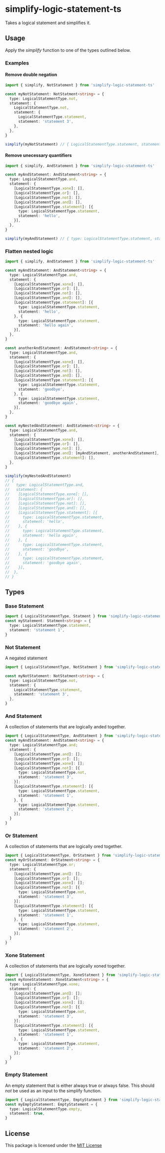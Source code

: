 # simplify-logic-statement-ts
Takes a logical statement and simplifies it.

## Usage

Apply the *simplify* function to one of the types outlined below.

### Examples

#### Remove double negation

```ts
import { simplify, NotStatement } from 'simplify-logic-statement-ts'

const myNotStatement: NotStatment<string> = {
  type: LogicalStatementType.not,
  statement: {
    LogicalStatementType.not,
    statement: {
      LogicalStatementType.statement,
      statement: 'statement 3',
    },
  },
}

simplify(myNotStatement) // { LogicalStatementType.statement, statement: 'statement 3' }
```

#### Remove unecessary quantifiers

```ts
import { simplify, AndStatement } from 'simplify-logic-statement-ts'

const myAndStatement: AndStatement<string> = {
  type: LogicalStatementType.and,
  statement: {
    [LogicalStatementType.xone]: [],
    [LogicalStatementType.or]: [],
    [LogicalStatementType.not]: [],
    [LogicalStatementType.and]: [],
    [LogicalStatementType.statement]: [{
      type: LogicalStatementType.statement,
      statement: 'hello',
    }],
  },
}

simplify(myAndStatement) // { type: LogicalStatementType.statement, statement: 'hello' };
```
### Flatten nested logic

```ts
import { simplify, AndStatement } from 'simplify-logic-statement-ts'

const myAndStatement: AndStatement<string> = {
  type: LogicalStatementType.and,
  statement: {
    [LogicalStatementType.xone]: [],
    [LogicalStatementType.or]: [],
    [LogicalStatementType.not]: [],
    [LogicalStatementType.and]: [],
    [LogicalStatementType.statement]: [{
      type: LogicalStatementType.statement,
      statement: 'hello',
    }, {
      type: LogicalStatementType.statement,
      statement: 'hello again',
    }],
  },
}

const anotherAndStatement: AndStatement<string> = {
  type: LogicalStatementType.and,
  statement: {
    [LogicalStatementType.xone]: [],
    [LogicalStatementType.or]: [],
    [LogicalStatementType.not]: [],
    [LogicalStatementType.and]: [],
    [LogicalStatementType.statement]: [{
      type: LogicalStatementType.statement,
      statement: 'goodbye',
    }, {
      type: LogicalStatementType.statement,
      statement: 'goodbye again',
    }],
  },
}

const myNestedAndStatement: AndStatement<string> = {
  type: LogicalStatementType.and,
  statement: {
    [LogicalStatementType.xone]: [],
    [LogicalStatementType.or]: [],
    [LogicalStatementType.not]: [],
    [LogicalStatementType.and]: [myAndStatement, anotherAndStatement],
    [LogicalStatementType.statement]: [],
  },
}

simplify(myNestedAndStatement)
// {
//   type: LogicalStatementType.and,
//   statement: {
//    [LogicalStatementType.xone]: [],
//    [LogicalStatementType.or]: [],
//    [LogicalStatementType.not]: [],
//    [LogicalStatementType.and]: [],
//    [LogicalStatementType.statement]: [{
//      type: LogicalStatementType.statement,
//      statement: 'hello',
//    }, {
//      type: LogicalStatementType.statement,
//      statement: 'hello again',
//    }, {
//      type: LogicalStatementType.statement,
//      statement: 'goodbye',
//    }, {
//      type: LogicalStatementType.statement,
//      statement: 'goodbye again',
//    }],
//  },
// }
```

## Types

### Base Statement

```ts
import { LogicalStatementType, Statment } from 'simplify-logic-statement-ts'
const myStatement: Statment<string> = {
  type: LogicalStatementType.statement,
  statement: 'statement 1',
}
```

### Not Statement

A negated statement

```ts
import { LogicalStatementType, NotStatment } from 'simplify-logic-statement-ts'

const myNotStatement: NotStatment<string> = {
  type: LogicalStatementType.not,
  statement: {
    LogicalStatementType.statement,
    statement: 'statement 3',
  },
}
```

### And Statement

A collection of statements that are logically anded together.

```ts
import { LogicalStatementType, AndStatment } from 'simplify-logic-statement-ts'
const myAndStatement: AndStatment<string> = {
  type: LogicalStatementType.and;
  statement: {
    [LogicalStatementType.and]: [];
    [LogicalStatementType.or]: [];
    [LogicalStatementType.xone]: [];
    [LogicalStatementType.not]: [{
      type: LogicalStatementType.not,
      statement: 'statement 3',
    }];
    [LogicalStatementType.statement]: [{
      type: LogicalStatementType.statement,
      statement: 'statement 1',
    }, {
      type: LogicalStatementType.statement,
      statement: 'statement 2',
    }];
  }
}
```

### Or Statement

A collection of statements that are logically ored together.

```ts
import { LogicalStatementType, OrStatment } from 'simplify-logic-statement-ts'
const myOrStatement: OrStatment<string> = {
  type: LogicalStatementType.or;
  statement: {
    [LogicalStatementType.and]: [];
    [LogicalStatementType.or]: [];
    [LogicalStatementType.xone]: [];
    [LogicalStatementType.not]: [{
      type: LogicalStatementType.not,
      statement: 'statement 3',
    }];
    [LogicalStatementType.statement]: [{
      type: LogicalStatementType.statement,
      statement: 'statement 1',
    }, {
      type: LogicalStatementType.statement,
      statement: 'statement 2',
    }];
  }
}
```

### Xone Statement

A collection of statements that are logically xoned together.

```ts
import { LogicalStatementType, XoneStatment } from 'simplify-logic-statement-ts'
const myXoneStatement: XoneStatment<string> = {
  type: LogicalStatementType.xone;
  statement: {
    [LogicalStatementType.and]: [];
    [LogicalStatementType.or]: [];
    [LogicalStatementType.xone]: [];
    [LogicalStatementType.not]: [{
      type: LogicalStatementType.not,
      statement: 'statement 3',
    }];
    [LogicalStatementType.statement]: [{
      type: LogicalStatementType.statement,
      statement: 'statement 1',
    }, {
      type: LogicalStatementType.statement,
      statement: 'statement 2',
    }];
  }
}
```

### Empty Statement

An empty statement that is either always true or always false. This should *not* be used as an input to the simplify function.

```ts
import { LogicalStatementType, EmptyStatment } from 'simplify-logic-statement-ts'
const myEmptyStatement: EmptyStatement = {
  type: LogicalStatementType.empty,
  statement: true,
}
```

## License

This package is licensed under the [MIT License](https://github.com/jeswr/simplify-logic-statement-ts/blob/main/LICENSE)
